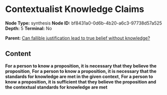 # Contextualist Knowledge Claims

**Node Type:** synthesis
**Node ID:** bf8431a0-0d6b-4b20-a6c3-97738d57a525
**Depth:** 5
**Terminal:** No

**Parent:** [Can fallible justification lead to true belief without knowledge?](can-fallible-justification-lead-to-true-belief-without-knowledge-antithesis-510fda7a-a9b6-4793-be72-b200aa26e2ee.md)

## Content

**For a person to know a proposition, it is necessary that they believe the proposition**, **For a person to know a proposition, it is necessary that the standards for knowledge are met in the given context**, **For a person to know a proposition, it is sufficient that they believe the proposition and the contextual standards for knowledge are met**
